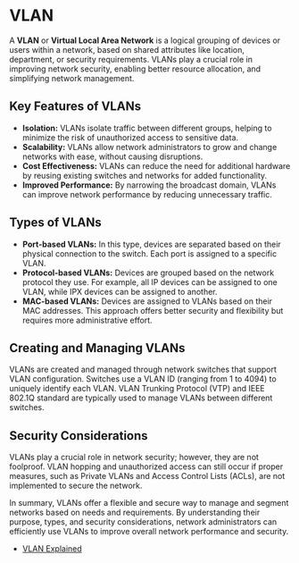# VLAN

A **VLAN** or **Virtual Local Area Network** is a logical grouping of devices or users within a network, based on shared attributes like location, department, or security requirements. VLANs play a crucial role in improving network security, enabling better resource allocation, and simplifying network management.

## Key Features of VLANs

- **Isolation:** VLANs isolate traffic between different groups, helping to minimize the risk of unauthorized access to sensitive data.
- **Scalability:** VLANs allow network administrators to grow and change networks with ease, without causing disruptions.
- **Cost Effectiveness:** VLANs can reduce the need for additional hardware by reusing existing switches and networks for added functionality.
- **Improved Performance:** By narrowing the broadcast domain, VLANs can improve network performance by reducing unnecessary traffic.

## Types of VLANs

- **Port-based VLANs:** In this type, devices are separated based on their physical connection to the switch. Each port is assigned to a specific VLAN.
- **Protocol-based VLANs:** Devices are grouped based on the network protocol they use. For example, all IP devices can be assigned to one VLAN, while IPX devices can be assigned to another.
- **MAC-based VLANs:** Devices are assigned to VLANs based on their MAC addresses. This approach offers better security and flexibility but requires more administrative effort.

## Creating and Managing VLANs

VLANs are created and managed through network switches that support VLAN configuration. Switches use a VLAN ID (ranging from 1 to 4094) to uniquely identify each VLAN. VLAN Trunking Protocol (VTP) and IEEE 802.1Q standard are typically used to manage VLANs between different switches.

## Security Considerations

VLANs play a crucial role in network security; however, they are not foolproof. VLAN hopping and unauthorized access can still occur if proper measures, such as Private VLANs and Access Control Lists (ACLs), are not implemented to secure the network.

In summary, VLANs offer a flexible and secure way to manage and segment networks based on needs and requirements. By understanding their purpose, types, and security considerations, network administrators can efficiently use VLANs to improve overall network performance and security.

- [VLAN Explained](https://www.youtube.com/watch?v=jC6MJTh9fRE)